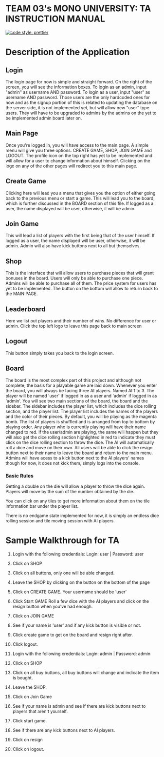 # TEAM 03's MONO UNIVERSITY: TA INSTRUCTION MANUAL

[![code style: prettier](https://img.shields.io/badge/code_style-prettier-ff69b4.svg?style=flat-square)](https://github.com/prettier/prettier)

# Description of the Application

## Login
The login page for now is simple and straight forward.
On the right of the screen, you will see the information boxes.
To login as an admin, input "admin" as username AND password.
To login as a user, input "user" as username AND password.
Those users are the only hardcoded ones for now and as the signup portion
of this is related to updating the database on the server side, it is not
implemented yet, but will allow new "user" type users. They will have to be
upgraded to admins by the admins on the yet to be implemented admin board later on.

## Main Page
Once you're logged in, you will have access to the main page. A simple menu will give you
three options. CREATE GAME, SHOP, JOIN GAME and LOGOUT. The profile icon on the top right
has yet to be implemented and will allow for a user to change information about himself.
Clicking on the logo on any of the other pages will redirect you to this main page.

## Create Game
Clicking here will lead you a menu that gives you the option of either going back to the
previous menu or start a game. This will lead you to the board, which is further discussed in the
BOARD section of this file. If logged as a user, the name displayed will be user, otherwise, it will be admin.

## Join Game
This will lead a list of players with the first being that of the user himself.
If logged as a user, the name displayed will be user, otherwise, it will be admin.
Admin will also have kick buttons next to all but themselves.

## Shop
This is the interface that will allow users to purchase pieces that will grant bonuses in the board.
Users will only be able to purchase one piece.
Admins will be able to purchase all of them.
The price system for users has yet to be implemented.
The button on the bottom will allow to return back to the MAIN PAGE.

## Leaderboard
Here we list out players and their number of wins.
No difference for user or admin.
Click the top left logo to leave this page back to main screen

## Logout
This button simply takes you back to the login screen.

## Board
The board is the most complex part of this project and although not complete, the basis for a playable game are laid down.
Whenever you enter the board, you will always be facing three AI players. Named AI 1 to 3.
The player will be named 'user' if logged in as a user and 'admin' if logged in as 'admin'.
You will see two main sections of the board, the board and the sidebar.
The sidebar includes the player list, which includes the dice rolling section, and the player list.
The player list includes the names of the players and the color of their pieces. By default, you will be playing as
the magenta bomb.
The list of players is shuffled and is arranged from top to bottom by playing order.
Any player who is currently playing will have their name changed to red. If the user/admin are playing, the same will
happen but they will also get the dice rolling section highlighted in red to indicate they must click on the dice
rolling section to throw the dice.
The AI will automatically roll a dice and move on their own.
All users will be able to click the resign button next to their name to leave the board and return to the main menu.
Admins will have acess to a kick button next to the AI players' names though for now, it does not kick them, simply logs
into the console.

### Basic Rules
Getting a double on the die will allow a player to throw the dice again. Players will move by the sum of the number
obtained by the die.

You can click on any tiles to get more information about them on the tile information bar under the player list.

There is no endgame state implemented for now, it is simply an endless dice rolling session and tile moving session
with AI players.

# Sample Walkthrough for TA

1. Login with the following credentials: Login: user | Password: user

2. Click on SHOP

3. Click on all buttons, only one will be able changed.

4. Leave the SHOP by clicking on the button on the bottom of the page

5. Click on CREATE GAME. Your username should be 'user'

6. Click Start GAME
Roll a few dice with the AI players and click on the resign button when you've had enough.

7. Click on JOIN GAME

8. See if your name is 'user' and if any kick button is visible or not.

9. Click create game to get on the board and resign right after.

10. Click logout.

11. Login with the following credentials: Login: admin | Password: admin

12. Click on SHOP

13. Click on all buy buttons, all buy buttons will change and indicate the item is bought.

14. Leave the SHOP.

15. Click on Join Game

16. See if your name is admin and see if there are kick buttons next to players that aren't yourself.

17. Click start game.

18. See if there are any kick buttons next to AI players.

19. Click on resign

20. Click on logout.
